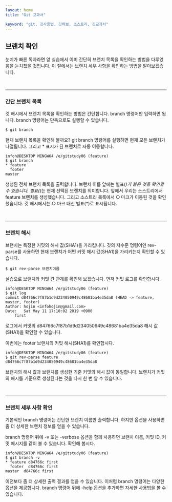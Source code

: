```yaml
---
layout: home
title: "Git 교과서"

keyword: "git, 깃사용법, 깃허브, 소스트리, 깃교과서"
---
```

## 브랜치 확인
눈치가 빠른 독자라면 앞 실습에서 이미 간단히 브랜치 목록을 확인하는 방법을 다루었음을 눈치챘을 것입니다. 이 절에서는 브랜치 세부 사항을 확인하는 방법을 알아보겠습니다.  

<br>
<hr>

### 간단 브랜치 목록
깃 배시에서 브랜치 목록을 확인하는 방법은 간단합니다. branch 명령어만 입력하면 됩니다. branch 명령어는 단독으로도 실행할 수 있습니다.

```
$ git branch
```

현재 브랜치 목록을 확인해 볼까요? git branch 명령어를 실행하면 현재 모든 브랜치가 나열됩니다. 그리고 * 표시가 된 브랜치로 자동 이동합니다.  

```
infoh@DESKTOP MINGW64 /e/gitstudy06 (feature)
$ git branch
* feature
  footer
master

```

생성된 전체 브랜치 목록을 출력합니다. 브랜치 이름 앞에는 별표(*)가 붙은 것을 확인할 수 있습니다. 별표(*)는 현재 선택된 브랜치를 의미합니다. 앞에서 우리는 소스트리에서 feature 브랜치를 생성했습니다. 그리고 소스트리 목록에서 ○ 마크가 이동된 것을 확인했습니다. 깃 배시에서는 ○ 마크 대신 별표(*)로 표시됩니다.  

<br>
<hr> 

### 브랜치 해시
브랜치는 특정한 커밋의 해시 값(SHA1)을 가리킵니다. 깃의 저수준 명령어인 rev-parse를 사용하면 현재 브랜치가 어떤 커밋 해시 값(SHA1)을 가리키는지 확인할 수 있습니다.  

```
$ git rev-parse 브랜치이름
```
 
실습으로 브랜치와 커밋 간 관계를 확인해 보겠습니다. 먼저 커밋 로그를 확인합시다.  

```
infoh@DESKTOP MINGW64 /e/gitstudy06 (feature)
$ git log
commit d84766c7f87b1d9d234050949c48681ba4e35da8 (HEAD -> feature, master, footer)
Author: hojin <infohojin@gmail.com>
Date:   Sat May 11 17:10:02 2019 +0900
    first

```

로그에서 커밋의 d84766c7f87b1d9d234050949c48681ba4e35da8 해시 값(SHA1)을 확인할 수 있습니다.  

이번에는 footer 브랜치의 커밋 해시(SHA1)를 확인합시다.  

```
infoh@DESKTOP MINGW64 /e/gitstudy06 (feature)
$ git rev-parse feature
d84766c7f87b1d9d234050949c48681ba4e35da8

```

브랜치의 해시 값과 브랜치를 생성한 기준 커밋의 해시 값이 동일합니다. 브랜치가 커밋의 해시를 기준으로 생성된다는 것을 다시 한 번 알 수 있습니다.  

<br>
<hr>

### 브랜치 세부 사항 확인
기본적인 branch 명령어는 간단한 브랜치 이름만 출력합니다. 하지만 옵션을 사용하면 좀 더 상세한 브랜치 정보를 얻을 수 있습니다.  

branch 명령어 뒤에 -v 또는 -verbose 옵션을 함께 사용하면 브랜치 이름, 커밋 ID, 커밋 메시지를 같이 볼 수 있습니다. 확인해 봅시다.  

```
infoh@DESKTOP MINGW64 /e/gitstudy06 (feature)
$ git branch -v
* feature d84766c first
  footer  d84766c first
master  d84766c first

```

이전보다 좀 더 상세한 출력 결과를 얻을 수 있습니다. 이처럼 branch 명령어는 다양한 옵션을 제공합니다. branch 명령어 뒤에 -help 옵션을 추가하면 자세한 사용법을 볼 수 있습니다.  

<br><br>
